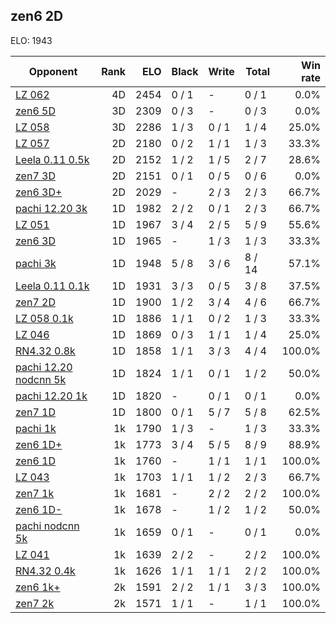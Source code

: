 ## zen6 2D ##

ELO: 1943

Opponent | Rank | ELO | Black | Write | Total | Win rate
---------|-----:|----:|-------|-------|-------|-------:
[LZ 062](LZ%20062.md) | 4D | 2454 | 0 / 1 | - | 0 / 1 | 0.0%
[zen6 5D](zen6%205D.md) | 3D | 2309 | 0 / 3 | - | 0 / 3 | 0.0%
[LZ 058](LZ%20058.md) | 3D | 2286 | 1 / 3 | 0 / 1 | 1 / 4 | 25.0%
[LZ 057](LZ%20057.md) | 2D | 2180 | 0 / 2 | 1 / 1 | 1 / 3 | 33.3%
[Leela 0.11 0.5k](Leela%200.11%200.5k.md) | 2D | 2152 | 1 / 2 | 1 / 5 | 2 / 7 | 28.6%
[zen7 3D](zen7%203D.md) | 2D | 2151 | 0 / 1 | 0 / 5 | 0 / 6 | 0.0%
[zen6 3D+](zen6%203D+.md) | 2D | 2029 | - | 2 / 3 | 2 / 3 | 66.7%
[pachi 12.20 3k](pachi%2012.20%203k.md) | 1D | 1982 | 2 / 2 | 0 / 1 | 2 / 3 | 66.7%
[LZ 051](LZ%20051.md) | 1D | 1967 | 3 / 4 | 2 / 5 | 5 / 9 | 55.6%
[zen6 3D](zen6%203D.md) | 1D | 1965 | - | 1 / 3 | 1 / 3 | 33.3%
[pachi 3k](pachi%203k.md) | 1D | 1948 | 5 / 8 | 3 / 6 | 8 / 14 | 57.1%
[Leela 0.11 0.1k](Leela%200.11%200.1k.md) | 1D | 1931 | 3 / 3 | 0 / 5 | 3 / 8 | 37.5%
[zen7 2D](zen7%202D.md) | 1D | 1900 | 1 / 2 | 3 / 4 | 4 / 6 | 66.7%
[LZ 058 0.1k](LZ%20058%200.1k.md) | 1D | 1886 | 1 / 1 | 0 / 2 | 1 / 3 | 33.3%
[LZ 046](LZ%20046.md) | 1D | 1869 | 0 / 3 | 1 / 1 | 1 / 4 | 25.0%
[RN4.32 0.8k](RN4.32%200.8k.md) | 1D | 1858 | 1 / 1 | 3 / 3 | 4 / 4 | 100.0%
[pachi 12.20 nodcnn 5k](pachi%2012.20%20nodcnn%205k.md) | 1D | 1824 | 1 / 1 | 0 / 1 | 1 / 2 | 50.0%
[pachi 12.20 1k](pachi%2012.20%201k.md) | 1D | 1820 | - | 0 / 1 | 0 / 1 | 0.0%
[zen7 1D](zen7%201D.md) | 1D | 1800 | 0 / 1 | 5 / 7 | 5 / 8 | 62.5%
[pachi 1k](pachi%201k.md) | 1k | 1790 | 1 / 3 | - | 1 / 3 | 33.3%
[zen6 1D+](zen6%201D+.md) | 1k | 1773 | 3 / 4 | 5 / 5 | 8 / 9 | 88.9%
[zen6 1D](zen6%201D.md) | 1k | 1760 | - | 1 / 1 | 1 / 1 | 100.0%
[LZ 043](LZ%20043.md) | 1k | 1703 | 1 / 1 | 1 / 2 | 2 / 3 | 66.7%
[zen7 1k](zen7%201k.md) | 1k | 1681 | - | 2 / 2 | 2 / 2 | 100.0%
[zen6 1D-](zen6%201D-.md) | 1k | 1678 | - | 1 / 2 | 1 / 2 | 50.0%
[pachi nodcnn 5k](pachi%20nodcnn%205k.md) | 1k | 1659 | 0 / 1 | - | 0 / 1 | 0.0%
[LZ 041](LZ%20041.md) | 1k | 1639 | 2 / 2 | - | 2 / 2 | 100.0%
[RN4.32 0.4k](RN4.32%200.4k.md) | 1k | 1626 | 1 / 1 | 1 / 1 | 2 / 2 | 100.0%
[zen6 1k+](zen6%201k+.md) | 2k | 1591 | 2 / 2 | 1 / 1 | 3 / 3 | 100.0%
[zen7 2k](zen7%202k.md) | 2k | 1571 | 1 / 1 | - | 1 / 1 | 100.0%
